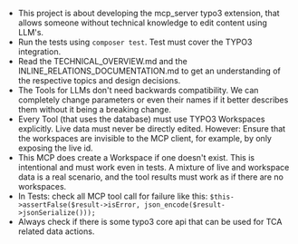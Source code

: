 - This project is about developing the mcp_server typo3 extension, that allows someone without technical knowledge to edit content using LLM's.
- Run the tests using `composer test`. Test must cover the TYPO3 integration.
- Read the TECHNICAL_OVERVIEW.md and the INLINE_RELATIONS_DOCUMENTATION.md to get an understanding of the respective topics and design decisions.
- The Tools for LLMs don't need backwards compatibility. We can completely change parameters or even their names if it better describes them without it being a breaking change.
- Every Tool (that uses the database) must use TYPO3 Workspaces explicitly. Live data must never be directly edited. However: Ensure that the workspaces are invisible to the MCP client, for example, by only exposing the live id.
- This MCP does create a Workspace if one doesn't exist. This is intentional and must work even in tests. A mixture of live and workspace data is a real scenario, and the tool results must work as if there are no workspaces.
- In Tests: check all MCP tool call for failure like this: `$this->assertFalse($result->isError, json_encode($result->jsonSerialize()));`
- Always check if there is some typo3 core api that can be used for TCA related data actions.
